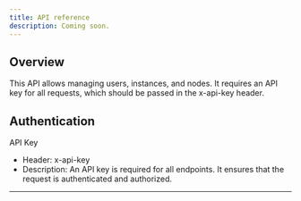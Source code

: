 ```yaml
---
title: API reference
description: Coming soon.
---
```


## Overview

This API allows managing users, instances, and nodes. It requires an API key for all requests, which should be passed in the x-api-key header.

## Authentication
API Key
* Header: x-api-key
* Description: An API key is required for all endpoints. It ensures that the request is authenticated and authorized.

---
